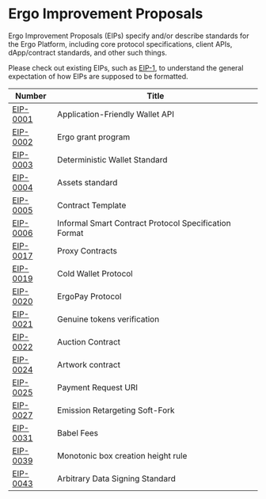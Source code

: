 # Ergo Improvement Proposals

Ergo Improvement Proposals (EIPs) specify and/or describe standards for the Ergo Platform, including core protocol specifications, client APIs, dApp/contract standards, and other such things.

Please check out existing EIPs, such as [EIP-1](eip-0001.md), to understand the general expectation of how EIPs are supposed to be formatted.

| Number                  | Title                                                 |
| ----------------------- | ----------------------------------------------------- |
| [EIP-0001](eip-0001.md) | Application-Friendly Wallet API                       |
| [EIP-0002](eip-0002.md) | Ergo grant program                                    |
| [EIP-0003](eip-0003.md) | Deterministic Wallet Standard                         |
| [EIP-0004](eip-0004.md) | Assets standard                                       |
| [EIP-0005](eip-0005.md) | Contract Template                                     |
| [EIP-0006](eip-0006.md) | Informal Smart Contract Protocol Specification Format |
| [EIP-0017](eip-0017.md) | Proxy Contracts                                       |
| [EIP-0019](eip-0019.md) | Cold Wallet Protocol                                  |
| [EIP-0020](eip-0020.md) | ErgoPay Protocol                                      |
| [EIP-0021](eip-0021.md) | Genuine tokens verification                           |
| [EIP-0022](eip-0022.md) | Auction Contract                                      |
| [EIP-0024](eip-0024.md) | Artwork contract                                      |
| [EIP-0025](eip-0025.md) | Payment Request URI                                   |
| [EIP-0027](eip-0027.md) | Emission Retargeting Soft-Fork                        |
| [EIP-0031](eip-0031.md) | Babel Fees                                            |
| [EIP-0039](eip-0039.md) | Monotonic box creation height rule                    |
| [EIP-0043](eip-0043.md) | Arbitrary Data Signing Standard                       |
